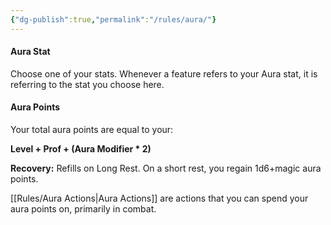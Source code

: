 ```yaml
---
{"dg-publish":true,"permalink":"/rules/aura/"}
---
```


#### Aura Stat
Choose one of your stats. Whenever a feature refers to your Aura stat, it is referring to the stat you choose here. 

#### Aura Points
   Your total aura points are equal to your: 
   
   **Level + Prof + (Aura Modifier * 2)**
   
   **Recovery:** Refills on Long Rest. On a short rest, you regain 1d6+magic aura points.
   

[[Rules/Aura Actions\|Aura Actions]] are actions that you can spend your aura points on, primarily in combat.